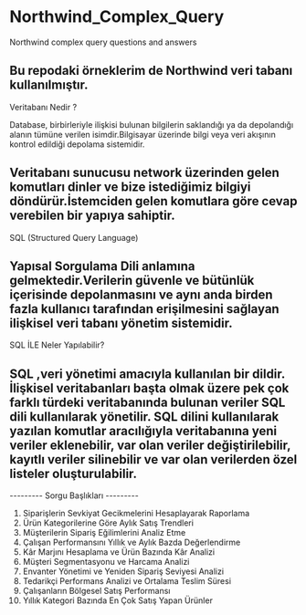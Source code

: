 # Northwind_Complex_Query
Northwind complex query questions and answers

Bu repodaki örneklerim de Northwind veri tabanı kullanılmıştır.
--------------------------------------------------------------

Veritabanı Nedir ?

Database, birbirleriyle ilişkisi bulunan bilgilerin saklandığı ya da depolandığı alanın tümüne verilen isimdir.Bilgisayar üzerinde bilgi veya veri akışının kontrol edildiği depolama sistemidir.

Veritabanı sunucusu network üzerinden gelen komutları dinler ve bize istediğimiz bilgiyi döndürür.İstemciden gelen komutlara göre cevap verebilen bir yapıya sahiptir.
--------------------------------------------------------------

SQL (Structured Query Language)

Yapısal Sorgulama Dili anlamına gelmektedir.Verilerin güvenle ve bütünlük içerisinde depolanmasını ve aynı anda birden fazla kullanıcı tarafından erişilmesini sağlayan ilişkisel veri tabanı yönetim sistemidir.
--------------------------------------------------------------

SQL İLE Neler Yapılabilir?

SQL ,veri yönetimi amacıyla kullanılan bir dildir. İlişkisel veritabanları başta olmak üzere pek çok farklı türdeki veritabanında bulunan veriler SQL dili kullanılarak yönetilir. SQL dilini kullanılarak yazılan komutlar aracılığıyla veritabanına yeni veriler eklenebilir, var olan veriler değiştirilebilir, kayıtlı veriler silinebilir ve var olan verilerden özel listeler oluşturulabilir.
--------------------------------------------------------------

--------- Sorgu Başlıkları ---------
1. Siparişlerin Sevkiyat Gecikmelerini Hesaplayarak Raporlama
2. Ürün Kategorilerine Göre Aylık Satış Trendleri
3. Müşterilerin Sipariş Eğilimlerini Analiz Etme
4. Çalışan Performansını Yıllık ve Aylık Bazda Değerlendirme
5. Kâr Marjını Hesaplama ve Ürün Bazında Kâr Analizi
6. Müşteri Segmentasyonu ve Harcama Analizi
7. Envanter Yönetimi ve Yeniden Sipariş Seviyesi Analizi
8. Tedarikçi Performans Analizi ve Ortalama Teslim Süresi
9. Çalışanların Bölgesel Satış Performansı
10. Yıllık Kategori Bazında En Çok Satış Yapan Ürünler
